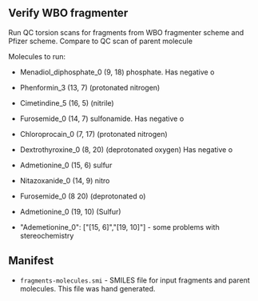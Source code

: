## Verify WBO fragmenter

Run QC torsion scans for fragments from WBO fragmenter scheme and Pfizer scheme. Compare to QC scan of parent molecule

Molecules to run:
* Menadiol_diphosphate_0 (9, 18) phosphate. Has negative o
* Phenformin_3 (13, 7) (protonated nitrogen)
* Cimetindine_5 (16, 5) (nitrile)
* Furosemide_0 (14, 7) sulfonamide. Has negative o
* Chloroprocain_0 (7, 17) (protonated nitrogen)
* Dextrothyroxine_0 (8, 20) (deprotonated oxygen) Has negative o
* Admetionine_0 (15, 6) sulfur
* Nitazoxanide_0 (14, 9) nitro


* Furosemide_0 (8 20) (deprotonated o)
* Admetionine_0 (19, 10) (Sulfur)

* "Ademetionine_0": ["[15, 6]","[19, 10]"] - some problems with stereochemistry



## Manifest
* `fragments-molecules.smi` - SMILES file for input fragments and parent molecules. This file was hand generated.